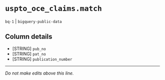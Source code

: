 # `uspto_oce_claims.match`
`bq-1` | `bigquery-public-data`

## Column details
* [STRING]    `pub_no`
* [STRING]    `pat_no`
* [STRING]    `publication_number`

-------------------------------------------------------------------------------
*Do not make edits above this line.*
